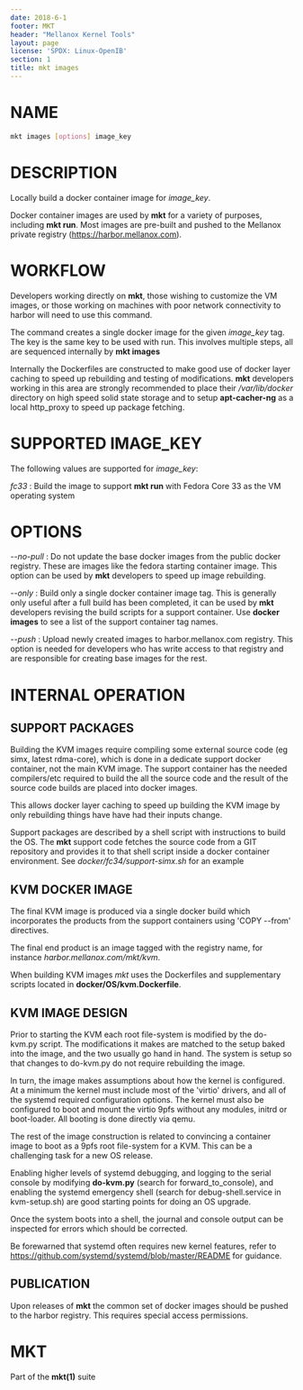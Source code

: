 ```yaml
---
date: 2018-6-1
footer: MKT
header: "Mellanox Kernel Tools"
layout: page
license: 'SPDX: Linux-OpenIB'
section: 1
title: mkt images
---
```


# NAME

```sh
mkt images [options] image_key
```

# DESCRIPTION

Locally build a docker container image for *image_key*.

Docker container images are used by **mkt** for a variety of purposes,
including **mkt run**. Most images are pre-built and pushed to the Mellanox
private registry (https://harbor.mellanox.com).

# WORKFLOW

Developers working directly on **mkt**, those wishing to customize the VM
images, or those working on machines with poor network connectivity to harbor
will need to use this command.

The command creates a single docker image for the given *image_key* tag. The
key is the same key to be used with run. This involves multiple steps, all are
sequenced internally by **mkt images**

Internally the Dockerfiles are constructed to make good use of docker layer
caching to speed up rebuilding and testing of modifications. **mkt**
developers working in this area are strongly recommended to place their
*/var/lib/docker* directory on high speed solid state storage and to setup
**apt-cacher-ng** as a local http_proxy to speed up package fetching.

# SUPPORTED IMAGE_KEY

The following values are supported for *image_key*:

*fc33*
:	Build the image to support **mkt run** with Fedora Core 33 as the VM
    operating system

# OPTIONS

*--no-pull*
:	Do not update the base docker images from the public docker
	registry. These are images like the fedora starting container image. This
	option can be used by **mkt** developers to speed up image rebuilding.

*--only*
:   Build only a single docker container image tag. This is generally only
    useful after a full build has been completed, it can be used by **mkt**
    developers revising the build scripts for a support container. Use
	**docker images** to see a list of the support container tag names.

*--push*
:	Upload newly created images to harbor.mellanox.com registry. This option
	is needed for developers who has write access to that registry and are
	responsible for creating base images for the rest.

# INTERNAL OPERATION

## SUPPORT PACKAGES

Building the KVM images require compiling some external source code (eg simx,
latest rdma-core), which is done in a dedicate support docker container, not
the main KVM image. The support container has the needed compilers/etc
required to build the all the source code and the result of the source code
builds are placed into docker images.

This allows docker layer caching to speed up building the KVM image by only
rebuilding things have have had their inputs change.

Support packages are described by a shell script with instructions to build
the OS.  The **mkt** support code fetches the source code from a GIT
repository and provides it to that shell script inside a docker container
environment. See *docker/fc34/support-simx.sh* for an example

## KVM DOCKER IMAGE

The final KVM image is produced via a single docker build which incorporates
the products from the support containers using 'COPY --from' directives.

The final end product is an image tagged with the registry name, for instance
*harbor.mellanox.com/mkt/kvm*.

When building KVM images *mkt* uses the Dockerfiles and supplementary scripts
located in **docker/OS/kvm.Dockerfile**.

## KVM IMAGE DESIGN

Prior to starting the KVM each root file-system is modified by the do-kvm.py
script. The modifications it makes are matched to the setup baked into the
image, and the two usually go hand in hand. The system is setup so that
changes to do-kvm.py do not require rebuilding the image.

In turn, the image makes assumptions about how the kernel is configured. At a
minimum the kernel must include most of the 'virtio' drivers, and all of the
systemd required configuration options. The kernel must also be configured to
boot and mount the virtio 9pfs without any modules, initrd or boot-loader. All
booting is done directly via qemu.

The rest of the image construction is related to convincing a container image
to boot as a 9pfs root file-system for a KVM. This can be a challenging task
for a new OS release.

Enabling higher levels of systemd debugging, and logging to the serial console
by modifying **do-kvm.py** (search for forward_to_console), and enabling the
systemd emergency shell (search for debug-shell.service in kvm-setup.sh) are
good starting points for doing an OS upgrade.

Once the system boots into a shell, the journal and console output can be
inspected for errors which should be corrected.

Be forewarned that systemd often requires new kernel features, refer to
https://github.com/systemd/systemd/blob/master/README for guidance.

## PUBLICATION

Upon releases of **mkt** the common set of docker images should be pushed to
the harbor registry. This requires special access permissions.

# MKT

Part of the **mkt(1)** suite
